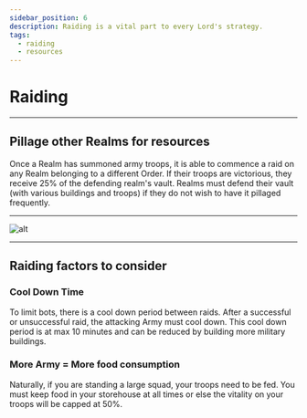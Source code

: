 ```yaml
---
sidebar_position: 6
description: Raiding is a vital part to every Lord's strategy.
tags:
  - raiding
  - resources
---
```


# Raiding

---

## Pillage other Realms for resources


Once a Realm has summoned army troops, it is able to commence a raid on any Realm belonging to a different Order. If their troops are victorious, they receive 25% of the defending realm's vault. Realms must defend their vault (with various buildings and troops) if they do not wish to have it pillaged frequently.

---



![alt](/img/game/combat.png)

---
## Raiding factors to consider

### Cool Down Time

To limit bots, there is a cool down period between raids. After a successful or unsuccessful raid, the attacking Army must cool down. This cool down period is at max 10 minutes and can be reduced by building more military buildings.

### More Army = More food consumption
Naturally, if you are standing a large squad, your troops need to be fed. You must keep food in your storehouse at all times or else the vitality on your troops will be capped at 50%.